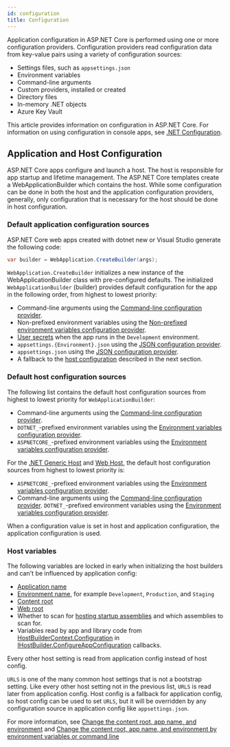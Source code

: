 ```yaml
---
id: configuration
title: Configuration
---
```


Application configuration in ASP.NET Core is performed using one or more configuration providers. Configuration providers read configuration data from key-value pairs using a variety of configuration sources:

- Settings files, such as `appsettings.json`
- Environment variables
- Command-line arguments
- Custom providers, installed or created
- Directory files
- In-memory .NET objects
- Azure Key Vault

This article provides information on configuration in ASP.NET Core. For information on using configuration in console apps, see [.NET Configuration](https://learn.microsoft.com/en-us/dotnet/core/extensions/configuration).

## Application and Host Configuration

ASP.NET Core apps configure and launch a host. The host is responsible for app startup and lifetime management. The ASP.NET Core templates create a WebApplicationBuilder which contains the host. While some configuration can be done in both the host and the application configuration providers, generally, only configuration that is necessary for the host should be done in host configuration.

### Default application configuration sources

ASP.NET Core web apps created with dotnet new or Visual Studio generate the following code:

```csharp
var builder = WebApplication.CreateBuilder(args);
```

`WebApplication.CreateBuilder` initializes a new instance of the WebApplicationBuilder class with pre-configured defaults. The initialized `WebApplicationBuilder` (builder) provides default configuration for the app in the following order, from highest to lowest priority:

- Command-line arguments using the [Command-line configuration provider](https://learn.microsoft.com/en-us/aspnet/core/fundamentals/configuration#command-line).
- Non-prefixed environment variables using the [Non-prefixed environment variables configuration provider](https://learn.microsoft.com/en-us/aspnet/core/fundamentals/configuration#evcp).
- [User secrets](https://learn.microsoft.com/en-us/aspnet/core/security/app-secrets) when the app runs in the `Development` environment.
- `appsettings.{Environment}.json` using the [JSON configuration provider](https://learn.microsoft.com/en-us/aspnet/core/fundamentals/configuration#jcp).
- `appsettings.json` using the [JSON configuration provider](https://learn.microsoft.com/en-us/aspnet/core/fundamentals/configuration#jcp).
- A fallback to the [host configuration](https://learn.microsoft.com/en-us/aspnet/core/fundamentals/configuration#host) described in the next section.

### Default host configuration sources

The following list contains the default host configuration sources from highest to lowest priority for `WebApplicationBuilder`:

- Command-line arguments using the [Command-line configuration provider](https://learn.microsoft.com/en-us/aspnet/core/fundamentals/configuration#command-line).
- `DOTNET_`-prefixed environment variables using the [Environment variables configuration provider](https://learn.microsoft.com/en-us/dotnet/api/microsoft.extensions.configuration.environmentvariables.environmentvariablesconfigurationprovider).
- `ASPNETCORE_`-prefixed environment variables using the [Environment variables configuration provider](https://learn.microsoft.com/en-us/dotnet/api/microsoft.extensions.configuration.environmentvariables.environmentvariablesconfigurationprovider).

For the [.NET Generic Host](https://learn.microsoft.com/en-us/aspnet/core/fundamentals/host/generic-host) and [Web Host](https://learn.microsoft.com/en-us/aspnet/core/fundamentals/host/web-host), the default host configuration sources from highest to lowest priority is:

- `ASPNETCORE_`-prefixed environment variables using the [Environment variables configuration provider](https://learn.microsoft.com/en-us/dotnet/api/microsoft.extensions.configuration.environmentvariables.environmentvariablesconfigurationprovider).
- Command-line arguments using the [Command-line configuration provider](https://learn.microsoft.com/en-us/aspnet/core/fundamentals/configuration#command-line).
  `DOTNET_`-prefixed environment variables using the [Environment variables configuration provider](https://learn.microsoft.com/en-us/dotnet/api/microsoft.extensions.configuration.environmentvariables.environmentvariablesconfigurationprovider).

When a configuration value is set in host and application configuration, the application configuration is used.

### Host variables

The following variables are locked in early when initializing the host builders and can't be influenced by application config:

- [Application name](https://learn.microsoft.com/en-us/aspnet/core/fundamentals/minimal-apis#change-the-content-root-application-name-and-environment)
- [Environment name](https://learn.microsoft.com/en-us/aspnet/core/fundamentals/environments), for example `Development`, `Production`, and `Staging`
- [Content root](https://learn.microsoft.com/en-us/aspnet/core/fundamentals#content-root)
- [Web root](https://learn.microsoft.com/en-us/aspnet/core/fundamentals#web-root)
- Whether to scan for [hosting startup assemblies](https://learn.microsoft.com/en-us/aspnet/core/fundamentals/host/platform-specific-configuration) and which assemblies to scan for.
- Variables read by app and library code from [HostBuilderContext.Configuration](https://learn.microsoft.com/en-us/dotnet/api/microsoft.extensions.hosting.hostbuildercontext.configuration#microsoft-extensions-hosting-hostbuildercontext-configuration) in [IHostBuilder.ConfigureAppConfiguration](https://learn.microsoft.com/en-us/dotnet/api/microsoft.extensions.hosting.ihostbuilder.configureappconfiguration) callbacks.

Every other host setting is read from application config instead of host config.

`URLS` is one of the many common host settings that is not a bootstrap setting. Like every other host setting not in the previous list, `URLS` is read later from application config. Host config is a fallback for application config, so host config can be used to set `URLS`, but it will be overridden by any configuration source in application config like `appsettings.json`.

For more information, see [Change the content root, app name, and environment](https://learn.microsoft.com/en-us/aspnet/core/migration/50-to-60-samples#change-the-content-root-app-name-and-environment) and [Change the content root, app name, and environment by environment variables or command line](https://learn.microsoft.com/en-us/aspnet/core/migration/50-to-60-samples#change-the-content-root-app-name-and-environment-by-environment-variables-or-command-line)
